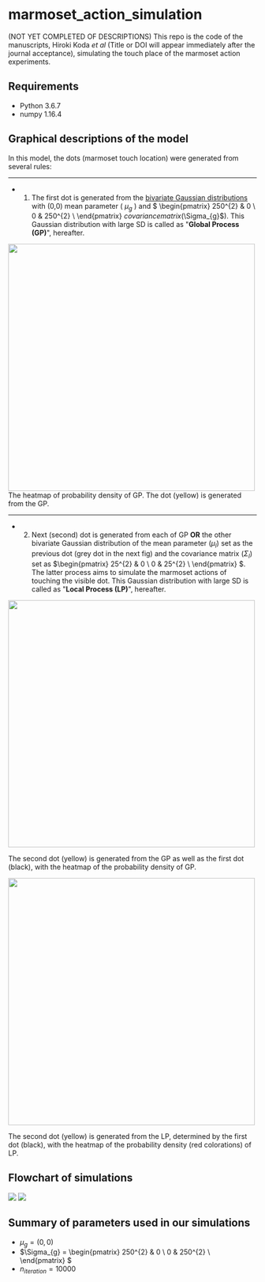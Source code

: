 # marmoset_action_simulation

(NOT YET COMPLETED OF DESCRIPTIONS)
This repo is the code of the manuscripts, Hiroki Koda *et al* (Title or DOI will appear immediately after the journal acceptance), simulating the touch place of the marmoset action experiments.

## Requirements
- Python 3.6.7
- numpy 1.16.4

## Graphical descriptions of the model
In this model, the dots (marmoset touch location) were generated from several rules:

---

- 1. The first dot is generated from the [bivariate Gaussian distributions](https://en.wikipedia.org/wiki/Multivariate_normal_distribution) with (0,0) mean parameter ( $\mu_{g}$ ) and $
\begin{pmatrix}
250^{2} & 0 \\
0 & 250^{2} \\
\end{pmatrix}
$covariance matrix ($\Sigma_{g}$). This Gaussian distribution with large SD is called as "**Global Process (GP)**", hereafter.
<img src="figures_for_readme/process_global_first_touch.png" width="500">
The heatmap of probability density of GP. The dot (yellow) is generated from the GP.
<!-- ![](figures_for_readme/process_global_first_touch.png) -->

---

- 2. Next (second) dot is generated from each of GP **OR** the other bivariate Gaussian distribution of the mean parameter ($\mu_{l}$) set as the previous dot (grey dot in the next fig) and the covariance matrix ($\Sigma_{l}$) set as $\begin{pmatrix}
25^{2} & 0 \\
0 & 25^{2} \\
\end{pmatrix}
$. The latter process aims to simulate the marmoset actions of touching the visible dot. This Gaussian distribution with large SD is called as "**Local Process (LP)**", hereafter.

<img src="figures_for_readme/process_global_second_touch_both_global.png" width="500">

The second dot (yellow) is generated from the GP as well as the first dot (black), with the heatmap of the probability density of GP.


<img src="figures_for_readme/process_global_second_touch_local.png" width="500">

The second dot (yellow) is generated from the LP, determined by the first dot (black), with the heatmap of the probability density (red colorations) of LP.

## Flowchart of simulations

<img src="figures_for_readme/first_process.png">


<img src="figures_for_readme/loop_process.png">


## Summary of parameters used in our simulations
- $\mu_{g} = (0,0)$
- $\Sigma_{g} = 
\begin{pmatrix}
250^{2} & 0 \\
0 & 250^{2} \\
\end{pmatrix}
$
- $n_{iteration} = 10000$